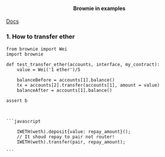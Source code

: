 
<h4 align="center">Brownie in examples</h4>


[Docs](https://eth-brownie.readthedocs.io/en/stable/index.html)

### 1. How to transfer ether

```solidity
from brownie import Wei
import brownie

def test_transfer_ether(accounts, interface, my_contract):
    value = Wei('1 ether')/5

    balanceBefore = accounts[1].balance()
    tx = accounts[2].transfer(accounts[1], amount = value)
    balanceAfter = accounts[1].balance()
    
assert b

   
```

    ```javascript
    
        IWETH(weth).deposit{value: repay_amount}();
        // It shoud repay to pair not router!
        IWETH(weth).transfer(pair, repay_amount);
   
    ```
